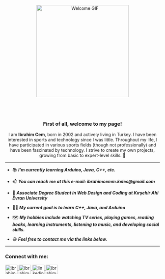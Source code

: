 <div align="center">
  <img src="[https://github.com/ibrahimcemk/gifrepo](https://github.com/ibrahimcemk/gifrepo/blob/8bffa41171cafd0ca8da5e79b6ec3360840a0959/%C4%B0brahim%20Cem%20Kele%C5%9F.gif)" alt="Welcome GIF" style="width: 300px; height: auto; margin-bottom: 20px;" />
</div>

<div align="center">
  <marquee direction="left" behavior="scroll" scrollamount="5" style="font-size: 2em; color: #3498db; font-weight: bold;">
    👋 Hello, I'm Ibrahim Cem! Welcome to My GitHub Page 🚀
  </marquee>
</div>

<div align="center">
  <h3>First of all, welcome to my page!</h3>
  <p>
    I am <strong>Ibrahim Cem</strong>, born in 2002 and actively living in Turkey. I have been interested in sports and technology since I was little.
    Throughout my life, I have participated in various sports fields (though not professionally) and have been fascinated by technology. 
    I strive to create my own projects, growing from basic to expert-level skills. 🚀
  </p>
</div>

---

- 📚 **_I’m currently learning Arduino, Java, C++, etc._**

- 📫 **_You can reach me at this e-mail: ibrahimcemm.keles@gmail.com_**

- 📖 **_Associate Degree Student in Web Design and Coding at Kırşehir Ahi Evran University_**

- 👨‍💻 **_My current goal is to learn C++, Java, and Arduino_**

- 🗺️ **_My hobbies include watching TV series, playing games, reading books, learning instruments, listening to music, and developing social skills._**

- 😃 **_Feel free to contact me via the links below._**

---

<h3 align="left">Connect with me:</h3>
<p align="left">
  <a href="https://dev.to/ibrahimcemk" target="blank">
    <img align="center" src="https://raw.githubusercontent.com/rahuldkjain/github-profile-readme-generator/master/src/images/icons/Social/devto.svg" alt="ibrahimcemk" height="30" width="40" />
  </a>  
  <a href="https://codepen.io/ibrahimcemk" target="blank">
    <img align="center" src="https://raw.githubusercontent.com/rahuldkjain/github-profile-readme-generator/master/src/images/icons/Social/codepen.svg" alt="ibrahimcemk" height="30" width="40" />
  </a>
  <a href="https://www.linkedin.com/in/ibrahim-cem-keles/" target="blank">
    <img align="center" src="https://raw.githubusercontent.com/rahuldkjain/github-profile-readme-generator/master/src/images/icons/Social/linked-in-alt.svg" alt="linkedinbo" height="30" width="40" />
  </a>  
  <a href="https://instagram.com/ibrahimcemmk" target="blank">
    <img align="center" src="https://raw.githubusercontent.com/rahuldkjain/github-profile-readme-generator/master/src/images/icons/Social/instagram.svg" alt="ibrahimcemm.k" height="30" width="40" />
  </a>
</p>
